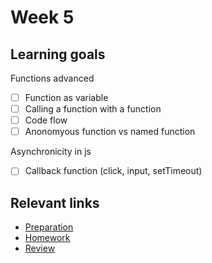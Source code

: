 # Week 5

## Learning goals

Functions advanced
- [ ] Function as variable
- [ ] Calling a function with a function
- [ ] Code flow
- [ ] Anonomyous function vs named function

Asynchronicity in js
- [ ] Callback function (click, input, setTimeout)

## Relevant links
* [Preparation](preparation.md)
* [Homework](homework.md)
* [Review](review.md)

